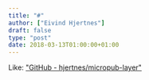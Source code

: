```yaml
---
title: "#"
author: ["Eivind Hjertnes"]
draft: false
type: "post"
date: 2018-03-13T01:00:00+01:00
---
```


Like: ["GitHub -
hjertnes/micropub-layer"](https://github.com/hjertnes/micropub-layer)
